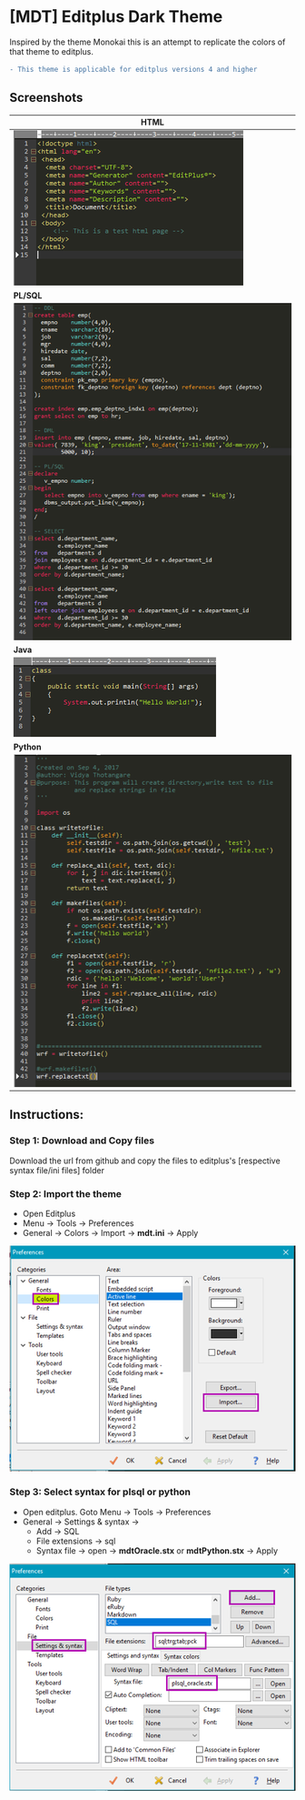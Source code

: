# [MDT] Editplus Dark Theme
Inspired by the theme Monokai this is an attempt to replicate the colors of that theme to editplus. 

```diff
- This theme is applicable for editplus versions 4 and higher 
```

## Screenshots

| **HTML**                                                    | 
|-------------------------------------------------------------|
| ![html](/Documentation/html.png?raw=true "Screenshot HTML") |
| **PL/SQL**                                                      | 
| ![plsql](/Documentation/plsql.png?raw=true "Screenshot PL/SQL") |
| **Java**                                                    | 
| ![java](/Documentation/java.png?raw=true "Screenshot JAVA") |
| **Python**                                                      | 
| ![java](/Documentation/python.png?raw=true "Screenshot Python") |



## Instructions:

### Step 1: Download and Copy files
Download the url from github and copy the files to editplus's [respective syntax file/ini files] folder

### Step 2: Import the theme
- Open Editplus 
- Menu -> Tools -> Preferences
- General -> Colors -> Import -> **mdt.ini** -> Apply

![colors](/Documentation/colors.png?raw=true)



### Step 3: Select syntax for plsql or python
- Open editplus. Goto Menu -> Tools -> Preferences
- General -> Settings & syntax -> 
	-	Add -> SQL
	-	File extensions -> sql
	-	Syntax file -> open -> **mdtOracle.stx** or **mdtPython.stx** -> Apply

![syntax](/Documentation/syntax.png?raw=true)	